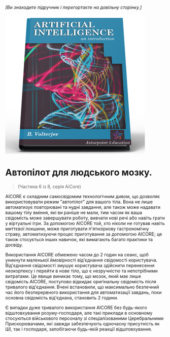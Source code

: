 *[Ви знаходите підручник і перегортаєте на довільну сторінку.]*  

![Підручник ШІ](/resources/lore/textbookAI440.png)
# Автопілот для людського мозку.
> (Частина 6 із 8, серія AiCore)

AICORE є складним самосвідомим технологічним дивом, що дозволяє використовувати режим "автопілот" для вашого тіла. Вона не лише автоматизує повторювані та нудні завдання, але також може надавати вашому тілу вміння, які ви раніше не мали, тим часом як ваша свідомість може завершувати роботу, вивчати нові речі або навіть грати у віртуальні ігри. За допомогою AICORE той, хто ніколи не готував навіть миттєвої локшини, може приготувати п'ятизіркову гастрономічну страву, автоматизуючи процес приготування за допомогою AICORE; це також стосується інших навичок, які вимагають багато практики та досвіду.

Використання AICORE обмежено часом до 2 годин на сеанс, щоб уникнути маленької ймовірності від'єднання свідомості користувача. Від'єднання свідомості змушує користувача здійснити перенесення неокортексу і перейти в нове тіло, що є незручністю та непотрібними витратами. Це явище виникає тому, що мозок, який має лише свідомість AICORE, поступово відкидає оригінальну свідомість після тривалого від'єднання. Вчені встановили, що максимально безпечний час його безперервного використання для автоматизації завдань, поки основна свідомість від'єднана, становить 2 години.

Є випадки дуже тривалого використання AICORE без будь-якого відштовхування розуму-господаря, але такі приклади в основному стосуються військового персоналу зі спеціалізованими Церебральними Прискорювачами, які завжди забезпечують одночасну присутність як ШІ, так і господаря, запобігаючи будь-якій реакції відштовхування.
